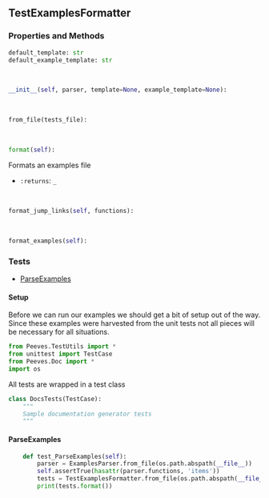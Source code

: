 ## <a id="Peeves.Peeves.Doc.ExamplesParser.TestExamplesFormatter">TestExamplesFormatter</a>




### Properties and Methods
```python
default_template: str
default_example_template: str
```
<a id="Peeves.Peeves.Doc.ExamplesParser.TestExamplesFormatter.__init__" class="docs-object-method">&nbsp;</a>
```python
__init__(self, parser, template=None, example_template=None): 
```

<a id="Peeves.Peeves.Doc.ExamplesParser.TestExamplesFormatter.from_file" class="docs-object-method">&nbsp;</a>
```python
from_file(tests_file): 
```

<a id="Peeves.Peeves.Doc.ExamplesParser.TestExamplesFormatter.format" class="docs-object-method">&nbsp;</a>
```python
format(self): 
```
Formats an examples file
- `:returns`: `_`
    >

<a id="Peeves.Peeves.Doc.ExamplesParser.TestExamplesFormatter.format_jump_links" class="docs-object-method">&nbsp;</a>
```python
format_jump_links(self, functions): 
```

<a id="Peeves.Peeves.Doc.ExamplesParser.TestExamplesFormatter.format_examples" class="docs-object-method">&nbsp;</a>
```python
format_examples(self): 
```



### Tests
- [ParseExamples](#ParseExamples)

#### Setup
Before we can run our examples we should get a bit of setup out of the way.
Since these examples were harvested from the unit tests not all pieces
will be necessary for all situations.
```python
from Peeves.TestUtils import *
from unittest import TestCase
from Peeves.Doc import *
import os
```

All tests are wrapped in a test class
```python
class DocsTests(TestCase):
    """
    Sample documentation generator tests
    """
```
#### <a name="ParseExamples">ParseExamples</a>
```python
    def test_ParseExamples(self):
        parser = ExamplesParser.from_file(os.path.abspath(__file__))
        self.assertTrue(hasattr(parser.functions, 'items'))
        tests = TestExamplesFormatter.from_file(os.path.abspath(__file__))
        print(tests.format())
```